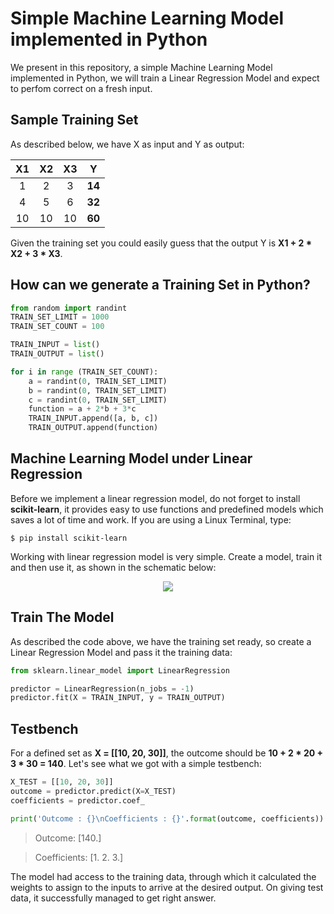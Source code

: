 # Simple Machine Learning Model implemented in Python 

We present in this repository, a simple Machine Learning Model implemented in Python, we will train a Linear Regression Model and expect to perfom correct on a fresh input. 

## Sample Training Set

As described below, we have X as input and Y as output:

| **X1** | **X2** | **X3** | **Y** |
| :---: | :---: | :---: | :---: |
| 1 | 2 | 3 | **14** |
| 4 | 5 | 6 | **32** |
| 10 | 10 | 10 | **60** |

Given the training set you could easily guess that the output Y is **X1 + 2 * X2 + 3 * X3**.

## How can we generate a Training Set in Python?

```python
from random import randint
TRAIN_SET_LIMIT = 1000
TRAIN_SET_COUNT = 100

TRAIN_INPUT = list()
TRAIN_OUTPUT = list()

for i in range (TRAIN_SET_COUNT):
    a = randint(0, TRAIN_SET_LIMIT)
    b = randint(0, TRAIN_SET_LIMIT)
    c = randint(0, TRAIN_SET_LIMIT)
    function = a + 2*b + 3*c
    TRAIN_INPUT.append([a, b, c])
    TRAIN_OUTPUT.append(function)
```

## Machine Learning Model under Linear Regression

Before we implement a linear regression model, do not forget to install **scikit-learn**, it provides easy to use functions and predefined models which saves a lot of time and work. If you are using a Linux Terminal, type:
```
$ pip install scikit-learn
```
Working with linear regression model is very simple. Create a model, train it and then use it, as shown in the schematic below:

<p align="center">
  <img src="https://user-images.githubusercontent.com/25873978/64200840-4cf54900-ce5b-11e9-921c-1c7e57bf6c0d.png">
</p>

## Train The Model

As described the code above, we have the training set ready, so create a Linear Regression Model and pass it the training data:

```python
from sklearn.linear_model import LinearRegression

predictor = LinearRegression(n_jobs = -1)
predictor.fit(X = TRAIN_INPUT, y = TRAIN_OUTPUT)
```

## Testbench

For a defined set as **X = [[10, 20, 30]]**, the outcome should be **10 + 2 * 20 + 3 * 30 = 140**. Let's see what we got with a simple testbench:

```python
X_TEST = [[10, 20, 30]]
outcome = predictor.predict(X=X_TEST)
coefficients = predictor.coef_

print('Outcome : {}\nCoefficients : {}'.format(outcome, coefficients))
```
> Outcome: [140.]

> Coefficients: [1. 2. 3.]

The model had access to the training data, through which it calculated the weights to assign to the inputs to arrive at the desired output. On giving test data, it successfully managed to get right answer. 

